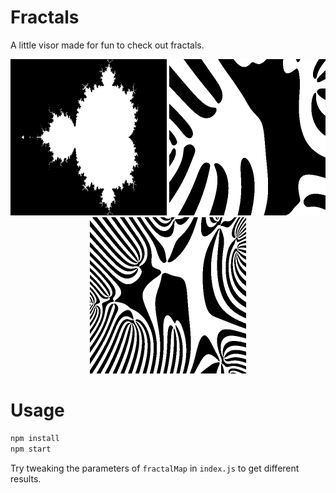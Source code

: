 # Fractals

A little visor made for fun to check out fractals.

<div align="center">
    <img src="generated/Mandelbrot/[-2,1];[-1,1]-20-2.png" width="250" />
    <img src="generated/MandelNOT/[-2,1];[-1,1]-5-2.png" width="250" />
    <img src="generated/MandelNOT/[-2,1];[-1,1]-7-2.png" width="250" />
</div>

# Usage

```bash
npm install
npm start
```

Try tweaking the parameters of `fractalMap` in `index.js` to get different results.
